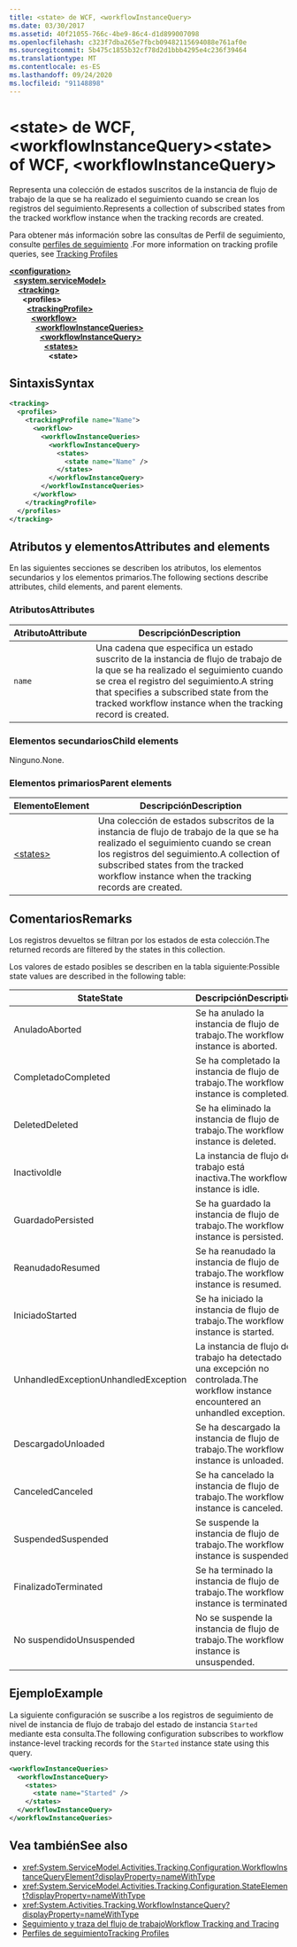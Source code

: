 ```yaml
---
title: <state> de WCF, <workflowInstanceQuery>
ms.date: 03/30/2017
ms.assetid: 40f21055-766c-4be9-86c4-d1d899007098
ms.openlocfilehash: c323f7dba265e7fbcb09482115694088e761af0e
ms.sourcegitcommit: 5b475c1855b32cf78d2d1bbb4295e4c236f39464
ms.translationtype: MT
ms.contentlocale: es-ES
ms.lasthandoff: 09/24/2020
ms.locfileid: "91148898"
---
```

# <a name="state-of-wcf-workflowinstancequery"></a><span data-ttu-id="c65f7-102">\<state> de WCF, \<workflowInstanceQuery></span><span class="sxs-lookup"><span data-stu-id="c65f7-102">\<state> of WCF, \<workflowInstanceQuery></span></span>

<span data-ttu-id="c65f7-103">Representa una colección de estados suscritos de la instancia de flujo de trabajo de la que se ha realizado el seguimiento cuando se crean los registros del seguimiento.</span><span class="sxs-lookup"><span data-stu-id="c65f7-103">Represents a collection of subscribed states from the tracked workflow instance when the tracking records are created.</span></span>  
  
 <span data-ttu-id="c65f7-104">Para obtener más información sobre las consultas de Perfil de seguimiento, consulte [perfiles de seguimiento](../../../windows-workflow-foundation/tracking-profiles.md) .</span><span class="sxs-lookup"><span data-stu-id="c65f7-104">For more information on tracking profile queries, see [Tracking Profiles](../../../windows-workflow-foundation/tracking-profiles.md)</span></span>  
  
[**\<configuration>**](../configuration-element.md)\
&nbsp;&nbsp;[**\<system.serviceModel>**](system-servicemodel.md)\
&nbsp;&nbsp;&nbsp;&nbsp;[**\<tracking>**](tracking-of-wcf.md)\
&nbsp;&nbsp;&nbsp;&nbsp;&nbsp;&nbsp;**\<profiles>**\
&nbsp;&nbsp;&nbsp;&nbsp;&nbsp;&nbsp;&nbsp;&nbsp;[**\<trackingProfile>**](trackingprofile-of-wcf.md)\
&nbsp;&nbsp;&nbsp;&nbsp;&nbsp;&nbsp;&nbsp;&nbsp;&nbsp;&nbsp;[**\<workflow>**](workflow-of-wcf.md)\
&nbsp;&nbsp;&nbsp;&nbsp;&nbsp;&nbsp;&nbsp;&nbsp;&nbsp;&nbsp;&nbsp;&nbsp;[**\<workflowInstanceQueries>**](workflowinstancequeries-of-wcf.md)\
&nbsp;&nbsp;&nbsp;&nbsp;&nbsp;&nbsp;&nbsp;&nbsp;&nbsp;&nbsp;&nbsp;&nbsp;&nbsp;&nbsp;[**\<workflowInstanceQuery>**](workflowinstancequery-of-wcf.md)\
&nbsp;&nbsp;&nbsp;&nbsp;&nbsp;&nbsp;&nbsp;&nbsp;&nbsp;&nbsp;&nbsp;&nbsp;&nbsp;&nbsp;&nbsp;&nbsp;[**\<states>**](states-of-wcf-workflowinstancequery.md)\
&nbsp;&nbsp;&nbsp;&nbsp;&nbsp;&nbsp;&nbsp;&nbsp;&nbsp;&nbsp;&nbsp;&nbsp;&nbsp;&nbsp;&nbsp;&nbsp;&nbsp;&nbsp;**\<state>**  
  
## <a name="syntax"></a><span data-ttu-id="c65f7-105">Sintaxis</span><span class="sxs-lookup"><span data-stu-id="c65f7-105">Syntax</span></span>  
  
```xml  
<tracking>
  <profiles>
    <trackingProfile name="Name">
      <workflow>
        <workflowInstanceQueries>
          <workflowInstanceQuery>
            <states>
              <state name="Name" />
            </states>
          </workflowInstanceQuery>
        </workflowInstanceQueries>
      </workflow>
    </trackingProfile>
  </profiles>
</tracking>
```  
  
## <a name="attributes-and-elements"></a><span data-ttu-id="c65f7-106">Atributos y elementos</span><span class="sxs-lookup"><span data-stu-id="c65f7-106">Attributes and elements</span></span>

<span data-ttu-id="c65f7-107">En las siguientes secciones se describen los atributos, los elementos secundarios y los elementos primarios.</span><span class="sxs-lookup"><span data-stu-id="c65f7-107">The following sections describe attributes, child elements, and parent elements.</span></span>
  
### <a name="attributes"></a><span data-ttu-id="c65f7-108">Atributos</span><span class="sxs-lookup"><span data-stu-id="c65f7-108">Attributes</span></span>

|<span data-ttu-id="c65f7-109">Atributo</span><span class="sxs-lookup"><span data-stu-id="c65f7-109">Attribute</span></span>|<span data-ttu-id="c65f7-110">Descripción</span><span class="sxs-lookup"><span data-stu-id="c65f7-110">Description</span></span>|  
|---------------|-----------------|  
|`name`|<span data-ttu-id="c65f7-111">Una cadena que especifica un estado suscrito de la instancia de flujo de trabajo de la que se ha realizado el seguimiento cuando se crea el registro del seguimiento.</span><span class="sxs-lookup"><span data-stu-id="c65f7-111">A string that specifies a subscribed state from the tracked workflow instance when the tracking record is created.</span></span>|  
  
### <a name="child-elements"></a><span data-ttu-id="c65f7-112">Elementos secundarios</span><span class="sxs-lookup"><span data-stu-id="c65f7-112">Child elements</span></span>

<span data-ttu-id="c65f7-113">Ninguno.</span><span class="sxs-lookup"><span data-stu-id="c65f7-113">None.</span></span>

### <a name="parent-elements"></a><span data-ttu-id="c65f7-114">Elementos primarios</span><span class="sxs-lookup"><span data-stu-id="c65f7-114">Parent elements</span></span>

|<span data-ttu-id="c65f7-115">Elemento</span><span class="sxs-lookup"><span data-stu-id="c65f7-115">Element</span></span>|<span data-ttu-id="c65f7-116">Descripción</span><span class="sxs-lookup"><span data-stu-id="c65f7-116">Description</span></span>|  
|-------------|-----------------|  
|[\<states>](states-of-wcf-workflowinstancequery.md)|<span data-ttu-id="c65f7-117">Una colección de estados subscritos de la instancia de flujo de trabajo de la que se ha realizado el seguimiento cuando se crean los registros del seguimiento.</span><span class="sxs-lookup"><span data-stu-id="c65f7-117">A collection of subscribed states from the tracked workflow instance when the tracking records are created.</span></span>|  
  
## <a name="remarks"></a><span data-ttu-id="c65f7-118">Comentarios</span><span class="sxs-lookup"><span data-stu-id="c65f7-118">Remarks</span></span>  

<span data-ttu-id="c65f7-119">Los registros devueltos se filtran por los estados de esta colección.</span><span class="sxs-lookup"><span data-stu-id="c65f7-119">The returned records are filtered by the states in this collection.</span></span>  
  
<span data-ttu-id="c65f7-120">Los valores de estado posibles se describen en la tabla siguiente:</span><span class="sxs-lookup"><span data-stu-id="c65f7-120">Possible state values are described in the following table:</span></span>
  
|<span data-ttu-id="c65f7-121">State</span><span class="sxs-lookup"><span data-stu-id="c65f7-121">State</span></span>|<span data-ttu-id="c65f7-122">Descripción</span><span class="sxs-lookup"><span data-stu-id="c65f7-122">Description</span></span>|  
|-----------|-----------------|  
|<span data-ttu-id="c65f7-123">Anulado</span><span class="sxs-lookup"><span data-stu-id="c65f7-123">Aborted</span></span>|<span data-ttu-id="c65f7-124">Se ha anulado la instancia de flujo de trabajo.</span><span class="sxs-lookup"><span data-stu-id="c65f7-124">The workflow instance is aborted.</span></span>|  
|<span data-ttu-id="c65f7-125">Completado</span><span class="sxs-lookup"><span data-stu-id="c65f7-125">Completed</span></span>|<span data-ttu-id="c65f7-126">Se ha completado la instancia de flujo de trabajo.</span><span class="sxs-lookup"><span data-stu-id="c65f7-126">The workflow instance is completed.</span></span>|  
|<span data-ttu-id="c65f7-127">Deleted</span><span class="sxs-lookup"><span data-stu-id="c65f7-127">Deleted</span></span>|<span data-ttu-id="c65f7-128">Se ha eliminado la instancia de flujo de trabajo.</span><span class="sxs-lookup"><span data-stu-id="c65f7-128">The workflow instance is deleted.</span></span>|  
|<span data-ttu-id="c65f7-129">Inactivo</span><span class="sxs-lookup"><span data-stu-id="c65f7-129">Idle</span></span>|<span data-ttu-id="c65f7-130">La instancia de flujo de trabajo está inactiva.</span><span class="sxs-lookup"><span data-stu-id="c65f7-130">The workflow instance is idle.</span></span>|  
|<span data-ttu-id="c65f7-131">Guardado</span><span class="sxs-lookup"><span data-stu-id="c65f7-131">Persisted</span></span>|<span data-ttu-id="c65f7-132">Se ha guardado la instancia de flujo de trabajo.</span><span class="sxs-lookup"><span data-stu-id="c65f7-132">The workflow instance is persisted.</span></span>|  
|<span data-ttu-id="c65f7-133">Reanudado</span><span class="sxs-lookup"><span data-stu-id="c65f7-133">Resumed</span></span>|<span data-ttu-id="c65f7-134">Se ha reanudado la instancia de flujo de trabajo.</span><span class="sxs-lookup"><span data-stu-id="c65f7-134">The workflow instance is resumed.</span></span>|  
|<span data-ttu-id="c65f7-135">Iniciado</span><span class="sxs-lookup"><span data-stu-id="c65f7-135">Started</span></span>|<span data-ttu-id="c65f7-136">Se ha iniciado la instancia de flujo de trabajo.</span><span class="sxs-lookup"><span data-stu-id="c65f7-136">The workflow instance is started.</span></span>|  
|<span data-ttu-id="c65f7-137">UnhandledException</span><span class="sxs-lookup"><span data-stu-id="c65f7-137">UnhandledException</span></span>|<span data-ttu-id="c65f7-138">La instancia de flujo de trabajo ha detectado una excepción no controlada.</span><span class="sxs-lookup"><span data-stu-id="c65f7-138">The workflow instance encountered an unhandled exception.</span></span>|  
|<span data-ttu-id="c65f7-139">Descargado</span><span class="sxs-lookup"><span data-stu-id="c65f7-139">Unloaded</span></span>|<span data-ttu-id="c65f7-140">Se ha descargado la instancia de flujo de trabajo.</span><span class="sxs-lookup"><span data-stu-id="c65f7-140">The workflow instance is unloaded.</span></span>|  
|<span data-ttu-id="c65f7-141">Canceled</span><span class="sxs-lookup"><span data-stu-id="c65f7-141">Canceled</span></span>|<span data-ttu-id="c65f7-142">Se ha cancelado la instancia de flujo de trabajo.</span><span class="sxs-lookup"><span data-stu-id="c65f7-142">The workflow instance is canceled.</span></span>|  
|<span data-ttu-id="c65f7-143">Suspended</span><span class="sxs-lookup"><span data-stu-id="c65f7-143">Suspended</span></span>|<span data-ttu-id="c65f7-144">Se suspende la instancia de flujo de trabajo.</span><span class="sxs-lookup"><span data-stu-id="c65f7-144">The workflow instance is suspended.</span></span>|  
|<span data-ttu-id="c65f7-145">Finalizado</span><span class="sxs-lookup"><span data-stu-id="c65f7-145">Terminated</span></span>|<span data-ttu-id="c65f7-146">Se ha terminado la instancia de flujo de trabajo.</span><span class="sxs-lookup"><span data-stu-id="c65f7-146">The workflow instance is terminated.</span></span>|  
|<span data-ttu-id="c65f7-147">No suspendido</span><span class="sxs-lookup"><span data-stu-id="c65f7-147">Unsuspended</span></span>|<span data-ttu-id="c65f7-148">No se suspende la instancia de flujo de trabajo.</span><span class="sxs-lookup"><span data-stu-id="c65f7-148">The workflow instance is unsuspended.</span></span>|  
  
## <a name="example"></a><span data-ttu-id="c65f7-149">Ejemplo</span><span class="sxs-lookup"><span data-stu-id="c65f7-149">Example</span></span>

<span data-ttu-id="c65f7-150">La siguiente configuración se suscribe a los registros de seguimiento de nivel de instancia de flujo de trabajo del estado de instancia `Started` mediante esta consulta.</span><span class="sxs-lookup"><span data-stu-id="c65f7-150">The following configuration subscribes to workflow instance-level tracking records for the `Started` instance state using this query.</span></span>  
  
```xml  
<workflowInstanceQueries>
  <workflowInstanceQuery>
    <states>
      <state name="Started" />
    </states>
  </workflowInstanceQuery>
</workflowInstanceQueries>
```  
  
## <a name="see-also"></a><span data-ttu-id="c65f7-151">Vea también</span><span class="sxs-lookup"><span data-stu-id="c65f7-151">See also</span></span>

- <xref:System.ServiceModel.Activities.Tracking.Configuration.WorkflowInstanceQueryElement?displayProperty=nameWithType>
- <xref:System.ServiceModel.Activities.Tracking.Configuration.StateElement?displayProperty=nameWithType>
- <xref:System.Activities.Tracking.WorkflowInstanceQuery?displayProperty=nameWithType>
- [<span data-ttu-id="c65f7-152">Seguimiento y traza del flujo de trabajo</span><span class="sxs-lookup"><span data-stu-id="c65f7-152">Workflow Tracking and Tracing</span></span>](../../../windows-workflow-foundation/workflow-tracking-and-tracing.md)
- [<span data-ttu-id="c65f7-153">Perfiles de seguimiento</span><span class="sxs-lookup"><span data-stu-id="c65f7-153">Tracking Profiles</span></span>](../../../windows-workflow-foundation/tracking-profiles.md)
